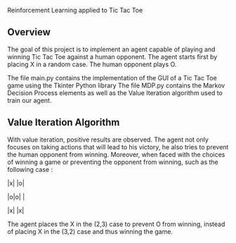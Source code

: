 Reinforcement Learning applied to Tic Tac Toe

 ## Overview
 
The goal of this project is to implement an agent capable of playing and winning Tic Tac Toe against a human
opponent. The agent starts first by placing X in a random case. The human opponent plays O.

The file main.py contains the implementation of the GUI of a Tic Tac Toe game using the Tkinter Python library
The file MDP.py contains the Markov Decision Process elements as well as the Value Iteration algorithm used to train 
our agent. 
 

 ## Value Iteration Algorithm 
 
With value iteration, positive results are observed. The agent not only focuses on taking actions that will lead to his victory, 
he also tries to prevent the human opponent from winning.
Moreover, when faced with the choices of winning a game or preventing the opponent from winning, such as the following case : 

|x| |o|

|o|o| |

|x| |x|

The agent places the X in the (2,3) case to prevent O from winning, instead of placing X in the (3,2) case
and thus winning the game. 


    
    